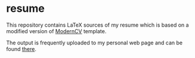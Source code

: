 # resume

This repository contains LaTeX sources of my resume which is based on a modified
version of [ModernCV](https://github.com/xdanaux/moderncv) template.

The output is frequently uploaded to my personal web page and can be found
[there](https://kbobyrev.github.io/resources/Resume-Kirill-Bobyrev.pdf).
